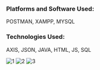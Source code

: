 ### Platforms and Software Used:
POSTMAN, XAMPP, MYSQL
### Technologies Used:
AXIS, JSON, JAVA, HTML, JS, SQL

![1](https://github.com/user-attachments/assets/f88c8e04-e122-42e4-98ad-c39f457b18a9)
![2](https://github.com/user-attachments/assets/d57b3769-2946-4d9c-80e3-ee51cdacaab6)
![3](https://github.com/user-attachments/assets/828a90b0-c971-4d9d-9ed9-60160e39042b)
